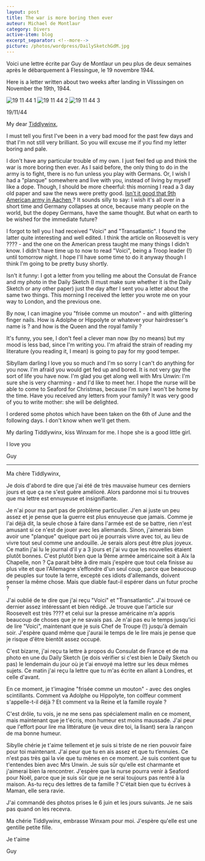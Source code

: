 ```yaml
---
layout: post
title: The war is more boring then ever
auteur: Michael de Montlaur
category: Divers
active-item: blog
excerpt_separator: <!--more-->
picture: /photos/wordpress/DailySketchGdM.jpg
---
```


Voici une lettre écrite par Guy de Montlaur un peu plus de deux semaines après le débarquement à Flessingue, le 19 novembre 1944.

Here is a letter written about two weeks after landing in Vlisssingen on November the 19th, 1944.

<!--more-->

<img class="aligncenter wp-image-1529 size-large" src="/photos/wordpress/19-11-44-1-669x1024.jpg" alt="19 11 44 1">

<img class="aligncenter size-large wp-image-1532" src="/photos/wordpress/19-11-44-2-637x1024.jpg" alt="19 11 44 2">

<img class="aligncenter size-full wp-image-1538" src="/photos/wordpress/19-11-44-3.jpg" alt="19 11 44 3">

>
19/11/44
>
My dear <a href="http://en.wikipedia.org/wiki/Tiddlywinks">Tiddlywinx</a>,
>
I must tell you first I've been in a very bad mood for the past few days and that I'm not still very brilliant. So you will excuse me if you find my letter boring and pale.
>
I don't have any particular trouble of my own. I just feel fed up and think the war is more boring then ever. As I said before, the only thing to do in the army is to fight, there is no fun unless you play with Germans. Or, I wish I had a "planque" somewhere and live with you, instead of living by myself like a dope. Though, I should be more cheerful: this morning I read a 3 day old paper and saw the news were pretty good. <a href="https://www.youtube.com/watch?v=oIUmyn7b0rs">Isn't it good that 9th American army in Aachen </a>? It sounds silly to say: I wish it's all over in a short time and Germany collapses at once, because many people on the world, but the dopey Germans, have the same thought. But what on earth to be wished for the immediate future?
>
I forgot to tell you I had received "Voici" and "Transatlantic". I found the latter quite interesting and well edited. I think the article on Roosevelt is very ???? - and the one on the American press taught me many things I didn't know. I didn't have time up to now to read "Voici", being a Troop leader (!) until tomorrow night. I hope I'll have some time to do it anyway though I think I'm going to be pretty busy shortly.
>
Isn't it funny: I got a letter from you telling me about the Consulat de France and my photo in the Daily Sketch (I must make sure whether it is the Daily Sketch or any other paper) just the day after I sent you a letter about the same two things. This morning I received the letter you wrote me on your way to London, and the previous one.
>
By now, I can imagine you "frisée comme un mouton" - and with glittering finger nails. How is Adolphe or Hippolyte or whatever your hairdresser's name is ? and how is the Queen and the royal family ?
>
It's funny, you see, I don't feel a clever man now (by no means) but my mood is less bad, since I'm writing you. I'm afraid the strain of reading my literature (you reading it, I mean) is going to pay for my good temper.
>
Sibyllam darling I love you so much and I'm so sorry I can't do anything for you now. I'm afraid you would get fed up and bored. It is not very gay the sort of life you have now. I'm glad you get along well with Mrs Unwin: I'm sure she is very charming - and I'd like to meet her. I hope the nurse will be able to come to Seaford for Christmas, because I'm sure I won't be home by the time. Have you received any letters from your family? It was very good of you to write mother: she will be delighted.
>
I ordered some photos which have been taken on the 6th of June and the following days. I don't know when we'll get them.
>
My darling Tiddlywinx, kiss Winxam for me. I hope she is a good little girl.
>
I love you
>
Guy

---
>
Ma chère Tiddlywinx,
>
Je dois d'abord te dire que j'ai été de très mauvaise humeur ces derniers jours et que ça ne s'est guère amélioré. Alors pardonne moi si tu trouves que ma lettre est ennuyeuse et insignifiante.
>
Je n'ai pour ma part pas de problème particulier. J'en ai juste un peu assez et je pense que la guerre est plus ennuyeuse que jamais. Comme je l'ai déjà dit, la seule chose à faire dans l'armée est de se battre, rien n'est amusant si ce n'est de jouer avec les allemands. Sinon, j'aimerais bien avoir une "planque" quelque part où je pourrais vivre avec toi, au lieu de vivre tout seul comme une andouille. Je serais alors peut être plus joyeux. Ce matin j'ai lu le journal d'il y a 3 jours et j'ai vu que les nouvelles étaient plutôt bonnes. C'est plutôt bien que la 9ème armée américaine soit à Aix la Chapelle, non ? Ça parait bête à dire mais j'espère que tout cela finisse au plus vite et que l'Allemagne s’effondre d'un seul coup, parce que beaucoup de peuples sur toute la terre, excepté ces idiots d'allemands, doivent penser la même chose. Mais que diable faut-il espérer dans un futur proche ?
>
J'ai oublié de te dire que j'ai reçu "Voici" et "Transatlantic". J'ai trouvé ce dernier assez intéressant et bien rédigé. Je trouve que l'article sur Roosevelt est très ???? et celui sur la presse américaine m'a appris beaucoup de choses que je ne savais pas. Je n'ai pas eu le temps jusqu'ici de lire "Voici", maintenant que je suis Chef de Troupe (!) jusqu'à demain soir. J'espère quand même que j'aurai le temps de le lire mais je pense que je risque d'être bientôt assez occupé.
>
C'est bizarre, j'ai reçu ta lettre à propos du Consulat de France et de ma photo en une du Daily Sketch (je dois vérifier si c'est bien le Daily Sketch ou pas) le lendemain du jour où je t'ai envoyé ma lettre sur les deux mêmes sujets. Ce matin j'ai reçu la lettre que tu m'as écrite en allant à Londres, et celle d'avant.
>
En ce moment, je t'imagine "frisée comme un mouton" - avec des ongles scintillants. Comment va Adolphe ou Hippolyte, ton coiffeur comment s'appelle-t-il déjà ? Et comment va la Reine et la famille royale ?
>
C'est drôle, tu vois, je ne me sens pas spécialement malin en ce moment, mais maintenant que je t'écris, mon humeur est moins maussade. J'ai peur que l'effort pour lire ma littérature (je veux dire toi, la lisant) sera la rançon de ma bonne humeur.
>
Sibylle chérie je t'aime tellement et je suis si triste de ne rien pouvoir faire pour toi maintenant. J'ai peur que tu en ais assez et que tu t’ennuies. Ce n'est pas très gai la vie que tu mènes en ce moment. Je suis content que tu t'entendes bien avec Mrs Unwin. Je suis sûr qu'elle est charmante et j'aimerai bien la rencontrer. J'espère que la nurse pourra venir à Seaford pour Noël, parce que je suis sûr que je ne serai toujours pas rentré à la maison. As-tu reçu des lettres de ta famille ? C'était bien que tu écrives à Maman, elle sera ravie.
>
J'ai commandé des photos prises le 6 juin et les jours suivants. Je ne sais pas quand on les recevra.
>
Ma chérie Tiddlywinx, embrasse Winxam pour moi. J'espère qu'elle est une gentille petite fille.
>
Je t'aime
>
Guy
